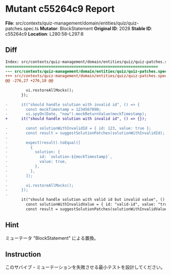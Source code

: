 # Mutant c55264c9 Report

**File**: src/contexts/quiz-management/domain/entities/quiz/quiz-patches.spec.ts
**Mutator**: BlockStatement
**Original ID**: 2028
**Stable ID**: c55264c9
**Location**: L280:58–L297:8

## Diff

```diff
Index: src/contexts/quiz-management/domain/entities/quiz/quiz-patches.spec.ts
===================================================================
--- src/contexts/quiz-management/domain/entities/quiz/quiz-patches.spec.ts	original
+++ src/contexts/quiz-management/domain/entities/quiz/quiz-patches.spec.ts	mutated #2028
@@ -276,27 +276,10 @@
 
         vi.restoreAllMocks();
       });
 
-      it("should handle solution with invalid id", () => {
-        const mockTimestamp = 1234567890;
-        vi.spyOn(Date, "now").mockReturnValue(mockTimestamp);
+      it("should handle solution with invalid id", () => {});
 
-        const solutionWithInvalidId = { id: 123, value: true };
-        const result = suggestSolutionPatches(solutionWithInvalidId);
-
-        expect(result).toEqual([
-          {
-            solution: {
-              id: `solution-${mockTimestamp}`,
-              value: true,
-            },
-          },
-        ]);
-
-        vi.restoreAllMocks();
-      });
-
       it("should handle solution with valid id but invalid value", () => {
         const solutionWithInvalidValue = { id: "valid-id", value: "true" };
         const result = suggestSolutionPatches(solutionWithInvalidValue);
```

## Hint

ミューテータ "BlockStatement" による置換。

## Instruction

このサバイブ・ミューテーションを失敗させる最小テストを設計してください。
